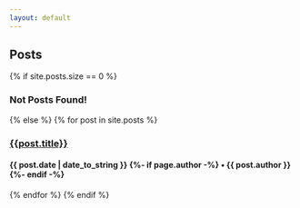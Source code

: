 ```yaml
---
layout: default
---
```

<div class="posts">
	<div class="container">
		<div class="row justify-content-md-center">
			<div class="col-7 col-sm-3 col-md-3">
				<h2>Posts</h2>
			</div>
		</div>
		{% if site.posts.size == 0 %}
		<div class="row justify-content-md-center">
			<div class="col-7">
				<h3>Not Posts Found!</h3>
			</div>
		</div>
		{% else %}
			{% for post in site.posts %}
			<div class="row border-bottom-0 justify-content-md-center">
				<div class="col-7 col-sm-3 col-md-3">
					<h3>
						<a href="{{ post.url | prepend: site.baseurl }}" title="">{{post.title}}</a>
					</h3>
					<h4>
						<time>
							{{ post.date | date_to_string }}
						</time>
						{%- if page.author -%}
           				• <span>{{ post.author }}</span>
          				{%- endif -%}
					</h4>
				</div>
			</div>
			{% endfor %}
		{% endif %}
	</div>
</div>